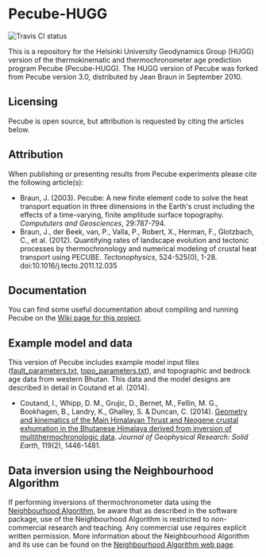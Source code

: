 Pecube-HUGG
===========

![Travis CI status](https://travis-ci.org/HUGG/Pecube-HUGG.svg?branch=master)

This is a repository for the Helsinki University Geodynamics Group (HUGG) version of the thermokinematic and thermochronometer age prediction program Pecube (Pecube-HUGG).
The HUGG version of Pecube was forked from Pecube version 3.0, distributed by Jean Braun in September 2010.

Licensing
---------

Pecube is open source, but attribution is requested by citing the articles below.

Attribution
-----------

When publishing or presenting results from Pecube experiments please cite the following article(s):

* Braun, J. (2003). Pecube: A new finite element code to solve the heat transport equation in three dimensions in the Earth's crust including the effects of a time-varying, finite amplitude surface topography. _Compututers and Geosciences_, 29:787-794.
* Braun, J., der Beek, van, P., Valla, P., Robert, X., Herman, F., Glotzbach, C., et al. (2012). Quantifying rates of landscape evolution and tectonic processes by thermochronology and numerical modeling of crustal heat transport using PECUBE. _Tectonophysics_, 524-525(0), 1-28. doi:10.1016/j.tecto.2011.12.035

Documentation
-------------

You can find some useful documentation about compiling and running Pecube on the [Wiki page for this project](https://github.com/HUGG/Pecube-HUGG/wiki/Documentation).

Example model and data
----------------------

This version of Pecube includes example model input files ([fault_parameters.txt](input/fault_parameters.txt), [topo_parameters.txt](input/topo_parameters.txt)), and topographic and bedrock age data from western Bhutan.
This data and the model designs are described in detail in Coutand et al. (2014).

* Coutand, I., Whipp, D. M., Grujic, D., Bernet, M., Fellin, M. G., Bookhagen, B., Landry, K., Ghalley, S. & Duncan, C. (2014). [Geometry and kinematics of the Main Himalayan Thrust and Neogene crustal exhumation in the Bhutanese Himalaya derived from inversion of multithermochronologic data](https://dx.doi.org/10.1002/2013JB010891). _Journal of Geophysical Research: Solid Earth_, 119(2), 1446-1481.

Data inversion using the Neighbourhood Algorithm
------------------------------------------------

If performing inversions of thermochronometer data using the [Neighbourhood Algorithm](http://rses.anu.edu.au/~malcolm/na/), be aware that as described in the software package, use of the Neighbourhood Algorithm is restricted to non-commercial research and teaching.
Any commercial use requires explicit written permission.
More information about the Neighbourhood Algorithm and its use can be found on the [Neighbourhood Algorithm web page](http://rses.anu.edu.au/~malcolm/na/).

